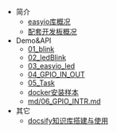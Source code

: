 * 简介
    * [easyio库概况](md/easyio_lib.md)
    * [配套开发板概况](md/esp32_iot_kit.md)
* Demo&API
    * [01_blink](md/01_blink.md)
    * [02_ledBlink](md/02_ledBlink.md)
    * [03_easyio_led](md/03_easyio_led.md)
    * [04_GPIO_IN_OUT](md/04_GPIO_IN_OUT.md)
    * [05_Task](md/05_Task.md)
    * [docker安装样本](install_docker.md)
    * [md/06_GPIO_INTR.md](md/06_GPIO_INTR.md)
 * 其它
    * [docsify知识库搭建与使用](docsify+githubgitee.md)

